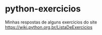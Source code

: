 # python-exercicios
Minhas respostas de alguns exercicios do site https://wiki.python.org.br/ListaDeExercicios
